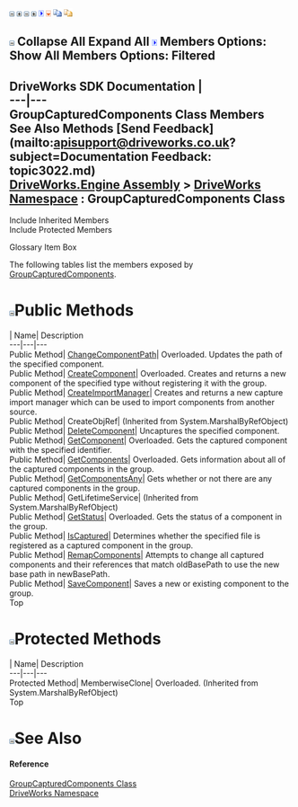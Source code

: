 ![](dotnetimages/collapse.gif) ![](dotnetimages/expand.gif) ![](dotnetimages/collapse.gif) ![](dotnetimages/expand.gif) ![](dotnetimages/drpdown.gif) ![](dotnetimages/drpdown_orange.gif) ![](dotnetimages/copycode.gif) ![](dotnetimages/copycodeHighlight.gif)

![](dotnetimages/collapse.gif) Collapse All Expand All ![](dotnetimages/drpdown.gif) Members Options: Show All  Members Options: Filtered   
---  
DriveWorks SDK Documentation  |   
---|---  
GroupCapturedComponents Class Members   
See Also Methods [Send Feedback](mailto:apisupport@driveworks.co.uk?subject=Documentation Feedback: topic3022.md)  
[DriveWorks.Engine Assembly](topic2156.md) > [DriveWorks Namespace](topic2159.md) : GroupCapturedComponents Class  
---  
  
Include Inherited Members    
Include Protected Members  


Glossary Item Box

The following tables list the members exposed by [GroupCapturedComponents](topic3022.md).

# ![](dotnetimages/collapse.gif)Public Methods

| Name| Description  
---|---|---  
Public Method| [ChangeComponentPath](topic3028.md)| Overloaded. Updates the path of the specified component.   
Public Method| [CreateComponent](topic3031.md)| Overloaded. Creates and returns a new component of the specified type without registering it with the group.   
Public Method| [CreateImportManager](topic3034.md)| Creates and returns a new capture import manager which can be used to import components from another source.   
Public Method| CreateObjRef|  (Inherited from System.MarshalByRefObject)  
Public Method| [DeleteComponent](topic3035.md)| Uncaptures the specified component.   
Public Method| [GetComponent](topic3036.md)| Overloaded. Gets the captured component with the specified identifier.   
Public Method| [GetComponents](topic3039.md)| Overloaded. Gets information about all of the captured components in the group.   
Public Method| [GetComponentsAny](topic3042.md)| Gets whether or not there are any captured components in the group.   
Public Method| GetLifetimeService|  (Inherited from System.MarshalByRefObject)  
Public Method| [GetStatus](topic3043.md)| Overloaded. Gets the status of a component in the group.   
Public Method| [IsCaptured](topic3046.md)| Determines whether the specified file is registered as a captured component in the group.   
Public Method| [RemapComponents](topic3047.md)| Attempts to change all captured components and their references that match oldBasePath to use the new base path in newBasePath.   
Public Method| [SaveComponent](topic3048.md)| Saves a new or existing component to the group.   
Top

# ![](dotnetimages/collapse.gif)Protected Methods

| Name| Description  
---|---|---  
Protected Method| MemberwiseClone| Overloaded. (Inherited from System.MarshalByRefObject)  
Top

# ![](dotnetimages/collapse.gif)See Also

#### Reference

[GroupCapturedComponents Class](topic3022.md)   
[DriveWorks Namespace](topic2159.md)


